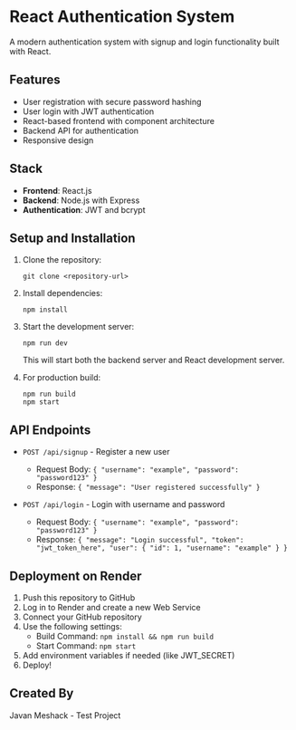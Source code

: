 # React Authentication System

A modern authentication system with signup and login functionality built with React.

## Features

- User registration with secure password hashing
- User login with JWT authentication
- React-based frontend with component architecture
- Backend API for authentication
- Responsive design

## Stack

- **Frontend**: React.js
- **Backend**: Node.js with Express
- **Authentication**: JWT and bcrypt

## Setup and Installation

1. Clone the repository:
   ```
   git clone <repository-url>
   ```

2. Install dependencies:
   ```
   npm install
   ```

3. Start the development server:
   ```
   npm run dev
   ```
   This will start both the backend server and React development server.

4. For production build:
   ```
   npm run build
   npm start
   ```

## API Endpoints

- `POST /api/signup` - Register a new user
  - Request Body: `{ "username": "example", "password": "password123" }`
  - Response: `{ "message": "User registered successfully" }`

- `POST /api/login` - Login with username and password
  - Request Body: `{ "username": "example", "password": "password123" }`
  - Response: `{ "message": "Login successful", "token": "jwt_token_here", "user": { "id": 1, "username": "example" } }`

## Deployment on Render

1. Push this repository to GitHub
2. Log in to Render and create a new Web Service
3. Connect your GitHub repository
4. Use the following settings:
   - Build Command: `npm install && npm run build`
   - Start Command: `npm start`
5. Add environment variables if needed (like JWT_SECRET)
6. Deploy!

## Created By

Javan Meshack - Test Project
